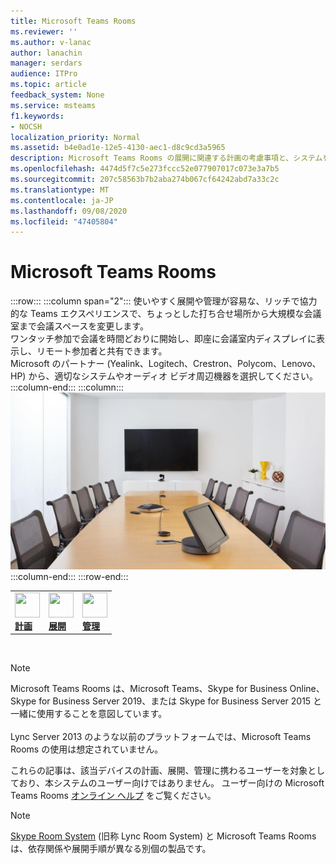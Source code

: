 ```yaml
---
title: Microsoft Teams Rooms
ms.reviewer: ''
ms.author: v-lanac
author: lanachin
manager: serdars
audience: ITPro
ms.topic: article
feedback_system: None
ms.service: msteams
f1.keywords:
- NOCSH
localization_priority: Normal
ms.assetid: b4e0ad1e-12e5-4130-aec1-d8c9cd3a5965
description: Microsoft Teams Rooms の展開に関連する計画の考慮事項と、システムを展開および管理する方法について説明します。
ms.openlocfilehash: 4474d5f7c5e273fccc52e077907017c073e3a7b5
ms.sourcegitcommit: 207c58563b7b2aba274b067cf64242abd7a33c2c
ms.translationtype: MT
ms.contentlocale: ja-JP
ms.lasthandoff: 09/08/2020
ms.locfileid: "47405804"
---
```

# <a name="microsoft-teams-rooms"></a>Microsoft Teams Rooms

:::row:::
    :::column span="2":::
       使いやすく展開や管理が容易な、リッチで協力的な Teams エクスペリエンスで、ちょっとした打ち合せ場所から大規模な会議室まで会議スペースを変更します。<br> 
       ワンタッチ参加で会議を時間どおりに開始し、即座に会議室内ディスプレイに表示し、リモート参加者と共有できます。<br> 
       Microsoft のパートナー (Yealink、Logitech、Crestron、Polycom、Lenovo、HP) から、適切なシステムやオーディオ ビデオ周辺機器を選択してください。
    :::column-end:::
    :::column:::
       ![Microsoft Teams Rooms 機材を使用した会議室のテーブル](../media/srs-room.jpg)
    :::column-end:::
:::row-end:::

|               |               |               |
| ------------- | ------------- | ------------- |
|<img src="https://docs.microsoft.com/office/media/icons/list-123-teams.svg" width="40 px" height="40 px"> <br> **[計画](https://docs.microsoft.com/MicrosoftTeams/rooms/rooms-plan)** |<img src="https://docs.microsoft.com/office/media/icons/deploy-teams.svg" width="40 px" height="40 px"> <br> **[展開](https://docs.microsoft.com/MicrosoftTeams/rooms/rooms-deploy)** |<img src="https://docs.microsoft.com/office/media/icons/toolbox.svg" width="40 px" height="40 px"> <br> **[管理](https://docs.microsoft.com/MicrosoftTeams/rooms/rooms-manage)** |

<br>

> [!NOTE]
> Microsoft Teams Rooms は、Microsoft Teams、Skype for Business Online、Skype for Business Server 2019、または Skype for Business Server 2015 と一緒に使用することを意図しています。  <br><br>Lync Server 2013 のような以前のプラットフォームでは、Microsoft Teams Rooms の使用は想定されていません。

これらの記事は、該当デバイスの計画、展開、管理に携わるユーザーを対象としており、本システムのユーザー向けではありません。 ユーザー向けの Microsoft Teams Rooms [オンライン ヘルプ](https://support.office.com/article/Skype-Room-Systems-version-2-help-e667f40e-5aab-40c1-bd68-611fe0002ba2) をご覧ください。

> [!NOTE]
> [Skype Room System](../rooms/lrs-migration.md) (旧称 Lync Room System) と Microsoft Teams Rooms は、依存関係や展開手順が異なる別個の製品です。
